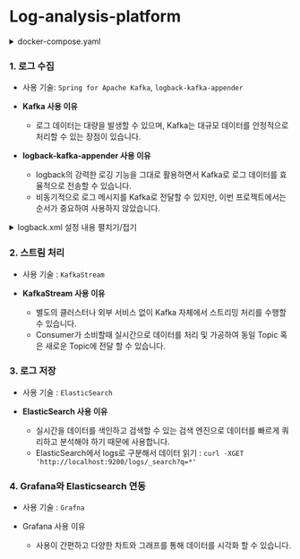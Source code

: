 # Log-analysis-platform

<details>
<summary>docker-compose.yaml</summary>
  
```yaml
version: '3'
services:
  zookeeper:
    image: zookeeper:3.6.3
    ports:
      - "2181:2181"
    environment:
        ZOOKEEPER_CLIENT_PORT: 2181
  kafka:
    image: wurstmeister/kafka:2.13-2.7.0
    ports:
      - "9092:9092"
    environment:
      KAFKA_ZOOKEEPER_CONNECT: zookeeper:2181
      KAFKA_ADVERTISED_LISTENERS: PLAINTEXT://localhost:9092,PLAINTEXT_HOST://kafka:9093
      KAFKA_LISTENER_SECURITY_PROTOCOL_MAP: PLAINTEXT:PLAINTEXT,PLAINTEXT_HOST:PLAINTEXT
      KAFKA_INTER_BROKER_LISTENER_NAME: PLAINTEXT
      KAFKA_OFFSETS_TOPIC_REPLICATION_FACTOR: 1
      KAFKA_LISTENERS: PLAINTEXT://0.0.0.0:9092,PLAINTEXT_HOST://0.0.0.0:9093
    volumes:
      - /var/run/docker.sock:/var/run/docker.sock

  mysql:
    image: mysql:latest
    ports:
      - "3306:3306"
    environment:
      MYSQL_ROOT_PASSWORD: rootpwd
      MYSQL_DATABASE: maindata
      MYSQL_USER: user
      MYSQL_PASSWORD: pwd
    volumes:
      - mysql-data:/var/lib/mysql

  elasticsearch:
    image: docker.elastic.co/elasticsearch/elasticsearch:7.17.0
    container_name: elasticsearch
    environment:
      - discovery.type=single-node
      - cluster.name=docker-cluster
      - bootstrap.memory_lock=true
      - "ES_JAVA_OPTS=-Xms512m -Xmx512m"
    ulimits:
      memlock:
        soft: -1
        hard: -1
    ports:
      - "9200:9200"
      - "9300:9300"
    volumes:
      - esdata:/usr/share/elasticsearch/data
  grafana:
    image: grafana/grafana:latest
    container_name: grafana
    ports:
      - "3000:3000"

volumes:
  mysql-data:
  esdata:
```
</details>

### 1. 로그 수집
- 사용 기술: `Spring for Apache Kafka`, `logback-kafka-appender`

- **Kafka 사용 이유**
  - 로그 데이터는 대량을 발생할 수 있으며, Kafka는 대규모 데이터를 안정적으로 처리할 수 있는 장점이 있습니다.

- **logback-kafka-appender 사용 이유**
  - logback의 강력한 로깅 기능을 그대로 활용하면서 Kafka로 로그 데이터를 효율적으로 전송할 수 있습니다.
  - 비동기적으로 로그 메시지를 Kafka로 전달할 수 있지만, 이번 프로젝트에서는 순서가 중요하여 사용하지 않았습니다.

<details>
<summary>logback.xml 설정 내용 펼치기/접기</summary>

```xml
<?xml version="1.0" encoding="UTF-8"?>
<configuration>
    <appender name="TERMINAL" class="ch.qos.logback.core.ConsoleAppender">
        <layout class="ch.qos.logback.classic.PatternLayout">
            <Pattern>%d{yyyy-MM-dd HH:mm:ss.SSS} [%thread] %-5level %logger{36} - %msg%n</Pattern>
        </layout>
    </appender>

    <appender name="kafkaAppender" class="com.github.danielwegener.logback.kafka.KafkaAppender">
        <encoder class="com.github.danielwegener.logback.kafka.encoding.LayoutKafkaMessageEncoder">
            <layout class="ch.qos.logback.classic.PatternLayout">
                <Pattern>%d{yyyy-MM-dd HH:mm:ss.SSS} [%thread] %-5level %logger{36} - %M - %msg%n</Pattern>
            </layout>
        </encoder>
        <topic>test-logs</topic>
        <producerConfig>bootstrap.servers=localhost:9092</producerConfig>
    </appender>

    <logger name="org.apache.kafka" level="ERROR"/>
    <logger name="com.example.kafkadashboard" level="DEBUG">
        <appender-ref ref="kafkaAppender"/>
    </logger>

    <root level="DEBUG">
        <appender-ref ref="TERMINAL"/>
    </root>

    <root level="INFO">
        <appender-ref ref="kafkaAppender" />
    </root>

</configuration>
```
</details>

### 2. 스트림 처리
- 사용 기술 : `KafkaStream`
  
- **KafkaStream 사용 이유**
  - 별도의 클러스터나 외부 서비스 없이 Kafka 자체에서 스트리밍 처리를 수행할 수 있습니다.
  - Consumer가 소비할때 실시간으로 데이터를 처리 및 가공하여 동일 Topic 혹은 새로운 Topic에 전달 할 수 있습니다.
 
    
### 3. 로그 저장
- 사용 기술 : `ElasticSearch`

- **ElasticSearch 사용 이유**
  - 실시간을 데이터를 색인하고 검색할 수 있는 검색 엔진으로 데이터를 빠르게 쿼리하고 분석해야 하기 때문에 사용합니다.
  - ElasticSearch에서 logs로 구분해서 데이터 읽기 : `curl -XGET 'http://localhost:9200/logs/_search?q=*'`

### 4. Grafana와 Elasticsearch 연동
- 사용 기술 : `Grafna`

- Grafana 사용 이유
  - 사용이 간편하고 다양한 차트와 그래프를 통해 데이터를 시각화 할 수 있습니다.
